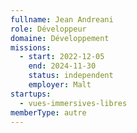 ```yaml
---
fullname: Jean Andreani
role: Développeur
domaine: Développement
missions:
  - start: 2022-12-05
    end: 2024-11-30
    status: independent
    employer: Malt
startups:
  - vues-immersives-libres
memberType: autre
---
```


